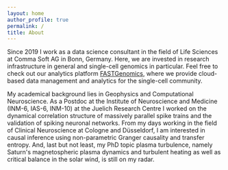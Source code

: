 ```yaml
---
layout: home
author_profile: true
permalink: /
title: About
---
```


Since 2019 I work as a data science consultant in the field of Life Sciences at Comma Soft AG in Bonn, Germany. Here, we are invested in research infrastructure in general and single-cell genomics in particular. Feel free to check out our analytics platform [FASTGenomics](https://www.fastgenomics.org), where we provide cloud-based data management and analytics for the single-cell community.

My academical background lies in Geophysics and Computational Neuroscience. As a Postdoc at the Institute of Neuroscience and Medicine (INM-6, IAS-6, INM-10) at the Juelich Research Centre I worked on the dynamical correlation structure of massively parallel spike trains and the validation of spiking neuronal networks. From my days working in the field of Clinical Neuroscience at Cologne and Düsseldorf, I am interested in causal inference using non-parametric Granger causality and transfer entropy. And, last but not least, my PhD topic plasma turbulence, namely Saturn's magnetospheric plasma dynamics and turbulent heating as well as critical balance in the solar wind, is still on my radar.
